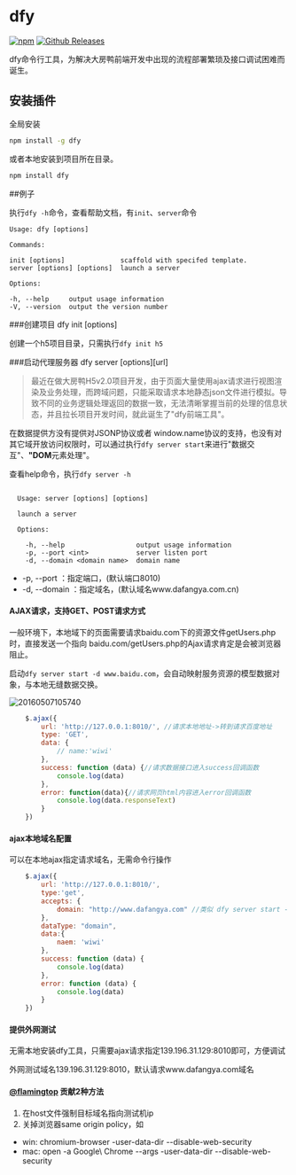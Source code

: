 # dfy

[![npm](https://img.shields.io/npm/v/npm.svg?maxAge=2592000)]() [![Github Releases](https://img.shields.io/github/downloads/atom/atom/latest/total.svg?maxAge=2592000)]()

dfy命令行工具，为解决大房鸭前端开发中出现的流程部署繁琐及接口调试困难而诞生。 

## 安装插件

全局安装

```bash
npm install -g dfy
```

或者本地安装到项目所在目录。

```bash
npm install dfy
```

##例子

执行`dfy -h`命令，查看帮助文档，有`init`、`server`命令

 

    Usage: dfy [options]

    Commands:

    init [options]              scaffold with specifed template.
    server [options] [options]  launch a server
    
    Options:
    
    -h, --help     output usage information
    -V, --version  output the version number



###创建项目 dfy init [options]

创建一个h5项目目录，只需执行`dfy init h5`



###启动代理服务器 dfy server [options][url]

> 最近在做大房鸭H5v2.0项目开发，由于页面大量使用ajax请求进行视图渲染及业务处理，而跨域问题，只能采取请求本地静态json文件进行模拟。导致不同的业务逻辑处理返回的数据一致，无法清晰掌握当前的处理的信息状态，并且拉长项目开发时间，就此诞生了"dfy前端工具"。

在数据提供方没有提供对JSONP协议或者 window.name协议的支持，也没有对其它域开放访问权限时，可以通过执行`dfy server start`来进行"数据交互"、**"DOM**元素处理"。



查看help命令，执行`dfy server -h`

```

  Usage: server [options] [options]

  launch a server

  Options:

    -h, --help                  output usage information
    -p, --port <int>            server listen port
    -d, --domain <domain name>  domain name
```

* -p, --port <int>：指定端口，(默认端口8010)
* -d, --domain <domain name>：指定域名，(默认域名www.dafangya.com.cn)




#### AJAX请求，支持GET、POST请求方式

一般环境下，本地域下的页面需要请求baidu.com下的资源文件getUsers.php时，直接发送一个指向 baidu.com/getUsers.php的Ajax请求肯定是会被浏览器阻止。

启动`dfy server start -d www.baidu.com`，会自动映射服务资源的模型数据对象，与本地无缝数据交换。

![20160507105740](http://o6sjqwtpl.bkt.clouddn.com/20160509101452.png)

```javascript
	$.ajax({
		url: 'http://127.0.0.1:8010/', //请求本地地址->转到请求百度地址
		type: 'GET',
		data: {
			// name:'wiwi'
		},
		success: function (data) {//请求数据接口进入success回调函数
			console.log(data)
		},
		error: function(data){//请求网页html内容进入error回调函数
			console.log(data.responseText)
		}
	})
```



#### ajax本地域名配置

可以在本地ajax指定请求域名，无需命令行操作

```javascript
	$.ajax({
		url: 'http://127.0.0.1:8010/',
		type:'get',
		accepts: {
    		domain: "http://www.dafangya.com" //类似 dfy server start -d [域名] ;
		},
		dataType: "domain",
		data:{
			naem: 'wiwi'
		},
		success: function (data) {
			console.log(data)
		},
		error: function (data) {
			console.log(data)
		}
	})
```



#### 提供外网测试

无需本地安装dfy工具，只需要ajax请求指定139.196.31.129:8010即可，方便调试

外网测试域名139.196.31.129:8010，默认请求www.dafangya.com域名



#### [@flamingtop](https://github.com/flamingtop) 贡献2种方法

1. 在host文件强制目标域名指向测试机ip
2. 关掉浏览器same origin policy，如 
- win: chromium-browser -user-data-dir --disable-web-security
- mac: open -a Google\ Chrome --args -user-data-dir --disable-web-security


